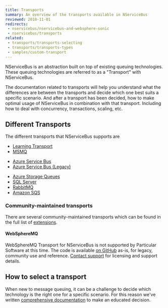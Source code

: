 ```yaml
---
title: Transports
summary: An overview of the transports available in NServiceBus
reviewed: 2018-11-01
redirects:
 - nservicebus/nservicebus-and-websphere-sonic
 - nservicebus/transports
related:
 - transports/transports-selecting
 - transports/transports-types
 - samples/custom-transport
---
```


NServiceBus is an abstraction built on top of existing queuing technologies. These queuing technologies are referred to as a "Transport" with NServiceBus.

The documentation related to transports will help you understand what the differences are between the transports and decide which one best suits a specific scenario. And after a transport has been decided, how to make optimal usage of NServiceBus in combination with that transport. Including how to deal with concurrency, transactions, scaling, etc.

## Different Transports

The different transports that NServiceBus supports are

- [Learning Transport](/transports/learning/)
- [MSMQ](/transports/msmq)
 * [Azure Service Bus](/transports/azure-service-bus/)
 * [Azure Service Bus (Legacy)](/transports/azure-service-bus/legacy/)
- [Azure Storage Queues](/transports/azure-storage-queues/)
- [SQL Server](/transports/sql/)
- [RabbitMQ](/transports/rabbitmq/)
- [Amazon SQS](/transports/sqs/)

### Community-maintained transports

There are several community-maintained transports which can be found in the full list of [extensions](/components#transports).


#### WebSphereMQ

WebSphereMQ Transport for NServiceBus is not supported by Particular Software at this time. The code is available [on GitHub](https://github.com/ParticularLabs/NServiceBus.WebSphereMQ) as-is, for legacy, community use and reference. [Contact support](https://particular.net/contactus) for licensing and support details.

## How to select a transport

When new to message queuing, it can be a challenge to decide which technology is the right one for a specific scenario. For this reason we've written [comprehensive documentation](/transports/transports-deciding) to make an educated decision.